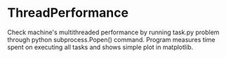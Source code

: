 # ThreadPerformance

Check machine's multithreaded performance by running task.py problem through python subprocess.Popen() command.
Program measures time spent on executing all tasks and shows simple plot in matplotlib.

